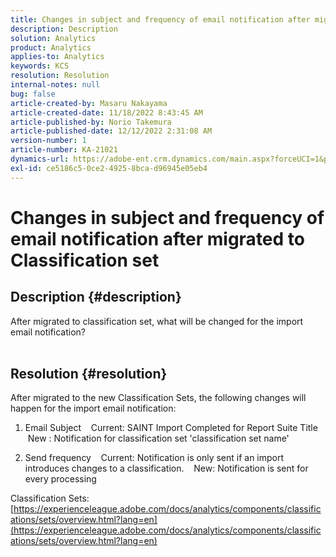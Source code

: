```yaml
---
title: Changes in subject and frequency of email notification after migrated to Classification set
description: Description
solution: Analytics
product: Analytics
applies-to: Analytics
keywords: KCS
resolution: Resolution
internal-notes: null
bug: false
article-created-by: Masaru Nakayama
article-created-date: 11/18/2022 8:43:45 AM
article-published-by: Norio Takemura
article-published-date: 12/12/2022 2:31:08 AM
version-number: 1
article-number: KA-21021
dynamics-url: https://adobe-ent.crm.dynamics.com/main.aspx?forceUCI=1&pagetype=entityrecord&etn=knowledgearticle&id=cb889f1b-1d67-ed11-9561-6045bd006239
exl-id: ce5186c5-0ce2-4925-8bca-d96945e05eb4
---
```

# Changes in subject and frequency of email notification after migrated to Classification set

## Description {#description}

After migrated to classification set, what will be changed for the import email notification?
<br> 

## Resolution {#resolution}


After migrated to the new Classification Sets, the following changes will happen for the import email notification:



1. Email Subject
   Current: SAINT Import Completed for Report Suite Title
   New : Notification for classification set 'classification set name'

2. Send frequency
   Current: Notification is only sent if an import introduces changes to a classification.
   New: Notification is sent for every processing

Classification Sets:
[https://experienceleague.adobe.com/docs/analytics/components/classifications/sets/overview.html?lang=en](https://experienceleague.adobe.com/docs/analytics/components/classifications/sets/overview.html?lang=en)
